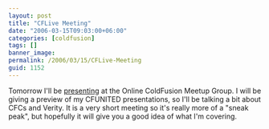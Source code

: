 ```yaml
---
layout: post
title: "CFLive Meeting"
date: "2006-03-15T09:03:00+06:00"
categories: [coldfusion]
tags: []
banner_image: 
permalink: /2006/03/15/CFLive-Meeting
guid: 1152
---
```


Tomorrow I'll be <a href="http://coldfusion.meetup.com/17/events/4874951/">presenting</a> at the Online ColdFusion Meetup Group. I will be giving a preview of my CFUNITED presentations, so I'll be talking a bit about CFCs and Verity. It is a very short meeting so it's really more of a "sneak peak", but hopefully it will give you a good idea of what I'm covering.